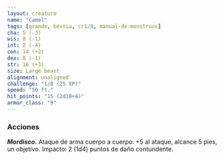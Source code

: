 ```yaml
---
layout: creature
name: "Camel"
tags: [grande, bestia, cr1/8, manual-de-monstruos]
cha: 5 (-3)
wis: 8 (-1)
int: 2 (-4)
con: 14 (+2)
dex: 8 (-1)
str: 16 (+3)
size: Large beast
alignment: unaligned
challenge: "1/8 (25 XP)"
speed: "50 ft."
hit_points: "15 (2d10+4)"
armor_class: "9"
---
```


### Acciones

***Mordisco.*** Ataque de arma cuerpo a cuerpo: +5 al ataque, alcance 5 pies, un objetivo. Impacto: 2 (1d4) puntos de daño contundente.